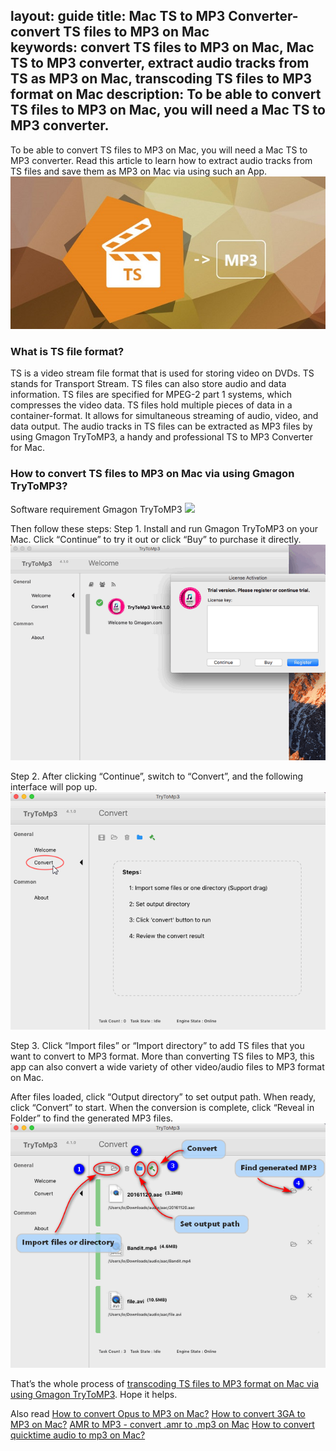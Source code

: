 layout: guide
title: Mac TS to MP3 Converter-convert TS files to MP3 on Mac    
keywords: convert TS files to MP3 on Mac, Mac TS to MP3 converter, extract audio tracks from TS as MP3 on Mac, transcoding TS files to MP3 format on Mac 
description: To be able to convert TS files to MP3 on Mac, you will need a Mac TS to MP3 converter. 
---
To be able to convert TS files to MP3 on Mac, you will need a Mac TS to MP3 converter. Read this article to learn how to extract audio tracks from TS files and save them as MP3 on Mac via using such an App. 
![](../img/mac-ts-to-mp3-converter.jpg)

### What is TS file format? 
TS is a video stream file format that is used for storing video on DVDs. TS stands for Transport Stream. TS files can also store audio and data information. TS files are specified for MPEG-2 part 1 systems, which compresses the video data. TS files hold multiple pieces of data in a container-format. It allows for simultaneous streaming of audio, video, and data output. The audio tracks in TS files can be extracted as MP3 files by using Gmagon TryToMP3, a handy and professional TS to MP3 Converter for Mac.
### How to convert TS files to MP3 on Mac via using Gmagon TryToMP3? 
Software requirement
Gmagon TryToMP3
<a href="https://gmagon.com/products/store/trytomp3/" target="_blank"> <img src="https://gmagon.com/asset/images/free-download.png"/></a>

Then follow these steps: 
Step 1. Install and run Gmagon TryToMP3 on your Mac. Click “Continue” to try it out or click “Buy” to purchase it directly.  
![](../img/continue.png)

Step 2. After clicking “Continue”, switch to “Convert”, and the following interface will pop up. 
![](../img/convert.png)

Step 3. Click “Import files” or “Import directory” to add TS files that you want to convert to MP3 format. More than converting TS files to MP3, this app can also convert a wide variety of other video/audio files to MP3 format on Mac.

After files loaded, click “Output directory” to set output path. When ready, click “Convert” to start. When the conversion is complete, click “Reveal in Folder” to find the generated MP3 files.
![](../img/steps.png)

That’s the whole process of <a href="https://gmagon.com/products/store/trytomp3/" target="_blank">transcoding TS files to MP3 format on Mac via using Gmagon TryToMP3</a>. Hope it helps. 

Also read
<a href="https://gmagon.com/guide/trytomp3/convert-opus-to-mp3-mac.html" target="_blank" >How to convert Opus to MP3 on Mac?</a>
<a href="https://gmagon.com/guide/trytomp3/convert-3ga-to-mp3-mac.html" target="_blank" >How to convert 3GA to MP3 on Mac?</a>
<a href="https://gmagon.com/guide/trytomp3/convert-amr-to-mp3-mac.html" target="_blank" >AMR to MP3 - convert .amr to .mp3 on Mac</a>
<a href="https://gmagon.com/guide/trytomp3/convert-qt-audio-to-mp3-mac.html" target="_blank" >How to convert quicktime audio to mp3 on Mac? </a>